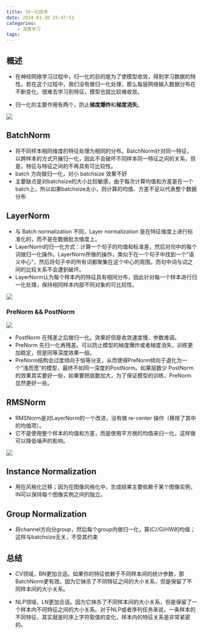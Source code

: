 ```yaml
---
title: 归一化技术
date: 2024-01-30 15:47:51
categories:
    - 深度学习
tags:
---
```


## 概述
- 在神经网络学习过程中，归一化的目的是为了使模型收敛，得到学习数据的特性。若在这个过程中，我们没有做归一化处理，那么每层网络输入数据分布在不断变化，很难去学习到特征，模型也就比较难收敛。

- 归一化的主要作用有两个，防止**梯度爆炸**和**梯度消失**。

![](/img/note/202401301559.png)

## BatchNorm

- 将不同样本相同维度的特征处理为相同的分布。BatchNorm针对同一特征，以跨样本的方式开展归一化，因此不会破坏不同样本同一特征之间的关系，但是，特征与特征之间的不再具有可比较性。
- batch 方向做归一化，对小 batchsize 效果不好
- 主要缺点是对batchsize的大小比较敏感，由于每次计算均值和方差是在一个batch上，所以如果batchsize太小，则计算的均值、方差不足以代表整个数据分布

## LayerNorm

- 与 Batch normalization 不同，Layer normalization 是在特征维度上进行标准化的，而不是在数据批次维度上。
- LayerNorm的归一化方式：计算一个句子的均值和标准差，然后对句中的每个词做归一化操作。LayerNorm所做的操作，类似于在一个句子中找到一个“语义中心”，然后将句子中的所有词都聚集在这个中心的周围，而句中词与词之间的比较关系不会遭到破坏。
- LayerNorm认为每个样本内的特征具有相同分布，因此针对每一个样本进行归一化处理，保持相同样本内部不同对象的可比较性。  

![](/img/note/202408212326.png)

### PreNorm && PostNorm

![](/img/note/202401301633.png)

- PostNorm 在残差之后做归一化。效果好但是收敛速度慢、参数难调。
- PreNorm 先归一化再残差。可以防止模型的梯度爆炸或者梯度消失，训练更加稳定，但是同等深度效果一般。
- PreNorm结构会过度倾向于恒等分支，从而使得PreNorm倾向于退化为一个“浅而宽”的模型，最终不如同一深度的PostNorm。如果层数少 PostNorm 的效果其实要好一些，如果要把层数加大，为了保证模型的训练，PreNorm 显然更好一些。

## RMSNorm

- RMSNorm是对LayerNorm的一个改进，没有做 re-center 操作（移除了其中的均值项）。
- 它不是使用整个样本的均值和方差，而是使用平方根的均值来归一化，这样做可以降低噪声的影响。

![](/img/note/202408212327.png)

## Instance Normalization

- 用在风格化迁移；因为在图像风格化中，生成结果主要依赖于某个图像实例，IN可以保持每个图像实例之间的独立。

## Group Normalization

- 将channel方向分group，然后每个group内做归一化，算(C//G)HW的均值；这样与batchsize无关，不受其约束

## 总结

- CV领域，BN更加合适。如果你的特征依赖于不同样本间的统计参数，那BatchNorm更有效。因为它抹杀了不同特征之间的大小关系，但是保留了不同样本间的大小关系。

- NLP领域，LN更加合适。因为它抹杀了不同样本间的大小关系，但是保留了一个样本内不同特征之间的大小关系。对于NLP或者序列任务来说，一条样本的不同特征，其实就是时序上字符取值的变化，样本内的特征关系是非常紧密的。

